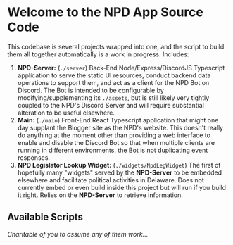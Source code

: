 # Welcome to the NPD App Source Code

This codebase is several projects wrapped into one, and the script to build them all together automatically is a work in progress.  Includes:

1. **NPD-Server:** (`./server`) Back-End Node/Express/DiscordJS Typescript application to serve the static UI resources, conduct backend data operations to support them, and act as a client for the NPD Bot on Discord.  The Bot is intended to be configurable by modifying/supplementing its `./assets`, but is still likely very tightly coupled to the NPD's Discord Server and will require substantial alteration to be useful elsewhere.
2. **Main:** (`./main`) Front-End React Typescript application that might one day supplant the Blogger site as the NPD's website.  This doesn't really do anything at the moment other than providing a web interface to enable and disable the Discord Bot so that when multiple clients are running in different environments, the Bot is not duplicating event responses.
3. **NPD Legislator Lookup Widget:** (`./widgets/NpdLegWidget`) The first of hopefully many "widgets" served by the **NPD-Server** to be embedded elsewhere and facilitate political activities in Delaware.  Does not currently embed or even build inside this project but will run if you build it right.  Relies on the **NPD-Server** to retrieve information.

## Available Scripts

*Charitable of you to assume any of them work...*
